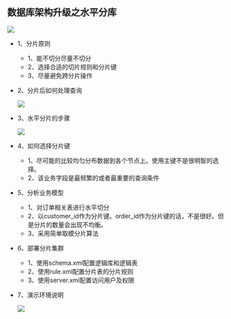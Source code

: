 ## 数据库架构升级之水平分库

![](https://www.icheesedu.com/images/qiniu/Xnip2018-05-145_15-26-10.png)

- 1、分片原则
  - 1、能不切分尽量不切分
  - 2、选择合适的切片规则和分片键
  - 3、尽量避免跨分片操作

- 2、分片后如何处理查询
  
   ![](https://www.icheesedu.com/images/qiniu/Xnip2018-05-145_15-34-34.png)

- 3、水平分片的步骤
   
   ![](https://www.icheesedu.com/images/qiniu/Xnip2018-05-145_15-38-29.png)

- 4、如何选择分片键
   
    - 1、尽可能的比较均匀分布数据到各个节点上。使用主键不是很明智的选择。
    - 2、该业务字段是最频繁的或者最重要的查询条件
    
   
- 5、分析业务模型

    - 1、对订单相关表进行水平切分
    - 2、以customer_id作为分片键。order_id作为分片键的话，不是很好。但是分片的数量会出现不均衡。
    - 3、采用简单取模分片算法

- 6、部署分片集群

   - 1、使用schema.xml配置逻辑库和逻辑表
   - 2、使用rule.xml配置分片表的分片规则
   - 3、使用server.xml配置访问用户及权限

- 7、演示环境说明

   ![](https://www.icheesedu.com/images/qiniu/Xnip2018-05-145_15-49-51.png)

